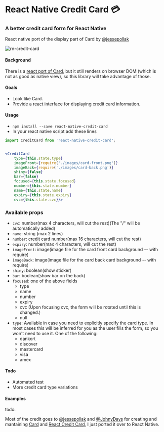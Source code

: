 # React Native Credit Card 💳

### A better credit card form for React Native

React native port of the display part of Card by [@jessepollak](https://github.com/jessepollak/card)

![rn-credit-card](http://i.giphy.com/26gJznmOI4qQSA2UE.gif)

#### Background

There is a [react port of Card](https://github.com/JohnyDays/react-credit-card), but it still renders on browser DOM (which is not as good as native view), so this library will take advantage of those.

#### Goals

- Look like Card.
- Provide a react interface for displaying credit card information.

#### Usage

- `npm install --save react-native-credit-card`
- In your react native script add these lines

```jsx
import CreditCard from 'react-native-credit-card';


<CreditCard 
    type={this.state.type}
    imageFront={require('./images/card-front.png')}
    imageBack={require('./images/card-back.png')}
    shiny={false}
    bar={false}
    focused={this.state.focused}
    number={this.state.number}
    name={this.state.name}
    expiry={this.state.expiry}
    cvc={this.state.cvc}/>
```

### Available props
  
- `cvc`: number(max 4 characters, will cut the rest)(The "/" will be automatically added)
- `name`: string (max 2 lines)
- `number`: credit card number(max 16 characters, will cut the rest)
- `expiry`: number(max 4 characters, will cut the rest) 
- `imageFront`: image(image file for the card front card background -- with require) 
- `imageBack`: image(image file for the card back card background -- with require) 
- `shiny`: boolean(show sticker) 
- `bar`: boolean(show bar on the back) 
- `focused`: one of the above fields
  - type
  - name
  - number
  - expiry
  - cvc (Upon focusing cvc, the form will be rotated until this is changed.)
  - null
- `type`: Available in case you need to explicitly specify the card type. In most cases this will be inferred for you as the user fills the form, so you won't need to use it. One of the following:
  - dankort
  - discover
  - mastercard
  - visa
  - amex

#### Todo

- Automated test 
- More credit card type variations

#### Examples

todo.

Most of the credit goes to [@jessepollak](http://github.com/jessepollak) and [@JohnyDays](http://github.com/JohnyDays) for creating and mantaining [Card](http://github.com/jessepollak/card) and [React Credit Card](https://github.com/JohnyDays/react-credit-card), I just ported it over to React Native.


